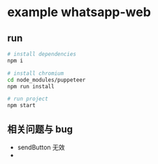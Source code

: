 # example whatsapp-web

## run

```bash
# install dependencies
npm i

# install chromium
cd node_modules/puppeteer
npm run install

# run project
npm start
```

## 相关问题与 bug

- sendButton 无效
- 
